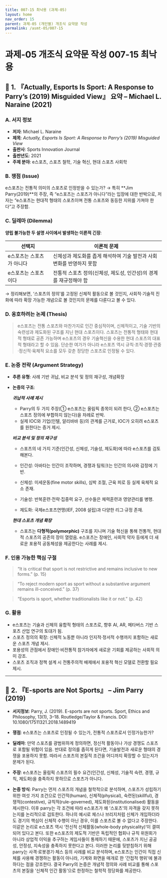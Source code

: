 ```yaml
---
title: 007-15 최낙용 (과제-05)
layout: home
nav_order: 15
parent: 과제-05 (개인별) 개조식 요약문 작성
permalink: /asmt-05/007-15
---
```


# 과제-05 개조식 요약문 작성 007-15 최낙용 

## 📘 1. 『Actually, Esports Is Sport: A Response to Parry’s (2019) Misguided View』 요약 – Michael L. Naraine (2021)

### A. 서지 정보  
- **저자**: Michael L. Naraine
- **제목**: *Actually, Esports Is Sport: A Response to Parry’s (2019) Misguided View* 
- **출판사**: Sports Innovation Journal
- **출판년도**: 2021
- **주제 분야**: e스포츠, 스포츠 철학, 기술 혁신, 현대 스포츠 사회학


### B. 쟁점 (Issue)  
e스포츠는 전통적 의미의 스포츠로 인정받을 수 있는가?
→ 특히 **Jim Parry(2019)**의 주장, 즉 “e스포츠는 스포츠가 아니다”라는 입장에 대한 반박으로, 저자는 “e스포츠는 현대적 형태의 스포츠이며 전통 스포츠와 동등한 지위를 가져야 한다”고 주장함.


### C. 딜레마 (Dilemma)  
**양립 불가능한 두 설명 사이에서 발생하는 이론적 긴장**:

| 선택지 | 이론적 문제 |
|--------|-------------|
| e스포츠는 스포츠가 아니다 | 신체성과 제도화를 좁게 해석하여 기술 발전과 사회 변화를 반영하지 못함 |
| e스포츠는 스포츠이다 | 전통적 스포츠 정의(신체성, 제도성, 인간성)의 경계를 재규정해야 함 |

→ 정리해보면, ‘스포츠의 정의’를 고정된 신체적 활동으로 볼 것인지, 사회적·기술적 진화에 따라 확장 가능한 개념으로 볼 것인지의 문제를 다룬다고 볼 수 있다.


### D. 옹호하려는 논제 (Thesis)  
> e스포츠는 전통 스포츠와 마찬가지로 인간 중심적이며, 신체적이고, 기술 기반의 숙련성과 제도화된 구조를 지닌 현대 스포츠이다. 스포츠는 전통적 형태와 현대적 형태로 공존 가능하며 e스포츠의 경우 기술혁신을 수용한 현대 스포츠의 대표적 형태라고 할 수 있음. 단순한 여가가 아니라 e스포츠 역시 규칙·조직·경쟁·관중·정신적·육체적 요소를 모두 갖춘 정당한 스포츠로 인정될 수 있다.

### E. 논증 전략 (Argument Strategy)  
- **추론 유형**: 사례 기반 귀납, 비교 분석 및 정의 재구성, 개념확장 
- **논증의 구조**:

  ***귀납적 사례 제시***
  - Parry의 두 가지 주장(① e스포츠는 올림픽 종목이 되려 한다, ② e스포츠는 스포츠 정의에 부합하지 않는다)을 차례로 반박.
  - 실제 IOC와 기업(인텔, 알리바바 등)의 관계를 근거로, IOC가 오히려 e스포츠를 원한다는 증거 제시.

  ***비교 분석 및 정의 재구성*** 
  - 스포츠의 네 가지 기준(인간성, 신체성, 기술성, 제도화)에 따라 e스포츠를 검토해본다. 

  - 인간성: 아바타는 인간이 조작하며, 경쟁과 팀워크는 인간의 의사와 감정에 기반.

  - 신체성: 미세운동(fine motor skills), 심박 조절, 근육 피로 등 실제 육체적 요소 존재.

  - 기술성: 반복훈련·전략·집중력 요구, 선수들은 체력훈련과 영양관리를 병행.

  - 제도화: 국제e스포츠연맹(IEF, 2008 설립)과 다양한 리그·규정 존재.

  ***현대 스포츠 개념 확장***
  - 스포츠는 **다형적(polymorphic)** 구조를 지니며 기술 혁신을 통해 전통적, 현대적 스포츠의 공존의 장이 열렸음. e스포츠는 장애인, 사회적 약자 등에게 더 새로운 포용적 공동체성을 제공한다는 사례를 제시.


### F. 인용 가능한 핵심 구절
> “It is critical that sport is not restrictive and remains inclusive to new forms.” (p. 15)

> “To reject modern sport as sport without a substantive argument remains ill-conceived.” (p. 37)

> “Esports is sport, whether traditionalists like it or not.” (p. 42)

### G. 활용
- e스포츠는 기술과 신체의 융합적 형태의 스포츠로, 향후 AI, AR, 메타버스 기반 스포츠 산업 연구의 토대가 됨.
- 스포츠 정의의 확장: 신체적 노동뿐 아니라 인지적·정서적 수행까지 포함하는 새로운 스포츠 개념 제시.
- 포용성의 관점에서 장애인·비전통적 참가자에게 새로운 기회를 제공하는 사회적 의미 강조.
- 스포츠 조직과 정책 설계 시 전통주의적 배제에서 포용적 혁신 모델로 전환할 필요 제시.
---

## 📘 2. 『E-sports are Not Sports』 – Jim Parry (2019)


- **서지정보**: Parry, J. (2019). E-sports are not sports. Sport, Ethics and Philosophy, 13(1), 3–18. Routledge/Taylor & Francis. DOI: 10.1080/17511321.2018.1489419

- **쟁점**: e스포츠는 스포츠로 인정될 수 있는가, 전통적 스포츠로서 인정가능한가?
- **딜레마**: 만약 스포츠를 광범위하게 정의하면, 정신적 활동이나 가상 경쟁도 스포츠로 포함될 위험이 있음. 반대로 정의를 좁히게 된다면, 기술발전과 새로운 형태의 경쟁을 포용하지 못함. 따라서 스포츠의 본질적 조건을 어디까지 확장할 수 있는지가 문제가 된다.  
- **주장**: e스포츠는 올림픽 스포츠의 필수 요건(인간성, 신체성, 기술적 숙련, 경쟁, 규칙, 제도화)을 충족하지 못하므로 스포츠가 아니다.
- **논증 방식**: Parry는 먼저 스포츠의 개념을 철학적으로 분석하며, 스포츠가 성립하기 위한 여섯 가지 조건으로 인간적(human), 신체적(physical), 숙련된(skillful), 경쟁적(contestive), 규칙적(rule-governed), 제도화된(institutionalised) 활동을 제시한다.
이후 parry는 각 조건에 따라 e스포츠가 왜 ‘스포츠’의 자격을 갖지 못하는지를 논리적으로 검토한다. 하나의 예시로 체스나 브리지처럼 신체가 개입하더라도 경기의 핵심이 신체적 수행이 아닌 경우, 이를 스포츠로 볼 수 없다고 주장한다. 이같은 논리로 e스포츠 역시 ‘전신적 신체활동(whole-body physicality)’이 결여되어 있다고 본다. 또한 e스포츠의 제도적 기반은 독립적인 협회나 규칙 위원회가 아니라 상업적 이익을 추구하는 게임사들이 통제하기 때문에, 스포츠가 지닌 공공성, 안정성, 지속성을 충족하지 못한다고 본다. 이러한 논리를 뒷받침하기 위해 parry는 사격·로봇경기·체스 등의 사례를 비교 분석하며, e스포츠는 인간이 직접 신체를 사용해 경쟁하는 활동이 아니라, 기계와 화면을 매개로 한 ‘간접적 행위’에 불과하다는 점을 강조한다. 결국 Parry의 논증은 개념적 정의와 사례 비교를 통해 스포츠의 본질을 ‘신체적 인간 활동’으로 한정하는 철학적 정당화를 제공한다.


